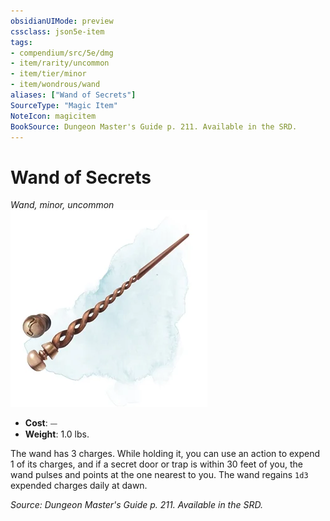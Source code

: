 ```yaml
---
obsidianUIMode: preview
cssclass: json5e-item
tags:
- compendium/src/5e/dmg
- item/rarity/uncommon
- item/tier/minor
- item/wondrous/wand
aliases: ["Wand of Secrets"]
SourceType: "Magic Item"
NoteIcon: magicitem
BookSource: Dungeon Master's Guide p. 211. Available in the SRD.
---
```

# Wand of Secrets
*Wand, minor, uncommon*  
![](https://raw.githubusercontent.com/5etools-mirror-2/5etools-img/main/items/DMG/Wand%20of%20Secrets.webp#right)  

- **Cost**: ⏤
- **Weight**: 1.0 lbs.

The wand has 3 charges. While holding it, you can use an action to expend 1 of its charges, and if a secret door or trap is within 30 feet of you, the wand pulses and points at the one nearest to you. The wand regains `1d3` expended charges daily at dawn.

*Source: Dungeon Master's Guide p. 211. Available in the SRD.*